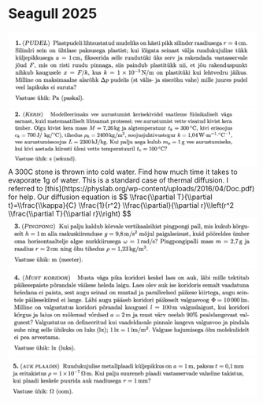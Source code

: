 # Seagull 2025
<img src="../articles/images/kajakas1.png" width="600px" height="auto">
<img src="../articles/images/kajakas2.png" width="600px" height="auto">
A 300C stone is thrown into cold water. Find how much time it takes to evaporate 1g of water.
This is a standard case of thermal diffusion. I referred to [this](https://physlab.org/wp-content/uploads/2016/04/Doc.pdf) for help.
Our diffusion equation is
$$
\\frac{\\partial T}{\\partial t}=\\frac{\\kappa}{C} \\frac{1}{r^2} \\frac{\\partial}{\\partial r}\\left(r^2 \\frac{\\partial T}{\\partial r}\\right)
$$
<img src="../articles/images/kajakas3.png" width="600px" height="auto">
<img src="../articles/images/kajakas4.png" width="600px" height="auto">
<img src="../articles/images/kajakas5.png" width="600px" height="auto">
